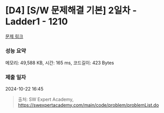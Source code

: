 # [D4] [S/W 문제해결 기본] 2일차 - Ladder1 - 1210 

[문제 링크](https://swexpertacademy.com/main/code/problem/problemDetail.do?contestProbId=AV14ABYKADACFAYh) 

### 성능 요약

메모리: 49,588 KB, 시간: 165 ms, 코드길이: 423 Bytes

### 제출 일자

2024-10-22 16:45



> 출처: SW Expert Academy, https://swexpertacademy.com/main/code/problem/problemList.do